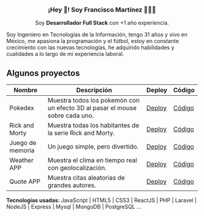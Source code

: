 <p align="center" width="300">
   <h3 align="center">¡Hey 👋! Soy Francisco Martínez 👨🏻‍💻</h3>
</p>

<p align="center">Soy <strong>Desarrollador Full Stack</strong> con +1 año experiencia.</p>
<p>Soy Ingeniero en Tecnologías de la Información, tengo 31 años y vivo en México, me apasiona la programación y el fútbol, estoy en constante crecimiento con las nuevas tecnologías, he adquirido habilidades y cualidades a lo largo de mi experiencia laboral.</p>

## Algunos proyectos

<table>
  <thead>
    <tr>
      <th>Nombre</th>
      <th>Descripción</th>
      <th>Deploy</th>
      <th>Código</th>
    </tr>
  </thead>
  <tbody>
    <tr>
      <td>Pokedex</td>
      <td>Muestra todos los pokemón con un efecto 3D al pasar el mouse sobre cada uno.</td>
      <td><a href="https://pokedex-fcomtz.netlify.app/">Deploy</></td>
      <td><a href="https://github.com/martinez-fko/PokedexEffect3D">Código</></td>
    </tr>
    <tr>
      <td>Rick and Morty</td>
      <td>Muestra todas los habitantes de la serie Rick and Morty.</td>
      <td><a href="https://locationsrickandmorty-fcomtz.netlify.app/">Deploy</></td>
      <td><a href="https://github.com/martinez-fko/LocationsRickAndMorty">Código</></td>
    </tr>
     <tr>
      <td>Juego de memoria</td>
      <td>Un juego simple, pero divertido.</td>
      <td><a href="https://memorygame-fcomtz.netlify.app/">Deploy</></td>
      <td><a href="https://github.com/martinez-fko/memoryGame#readme">Código</></td>
    </tr>
     <tr>
      <td>Weather APP</td>
      <td>Muestra el clima en tiempo real con geolocalización.</td>
      <td><a href="https://weather-fcomtz.netlify.app/">Deploy</></td>
      <td><a href="https://github.com/martinez-fko/weatherApp">Código</></td>
     </tr>
     <tr>
      <td>Quote APP</td>
      <td>Muestra citas aleatorias de grandes autores.</td>
      <td><a href="https://quote-fcomtz.netlify.app/">Deploy</></td>
      <td><a href="https://github.com/martinez-fko/quoteApp">Código</></td>
     </tr>
  </tbody>
</table>


<p><strong>Tecnologias usadas: </strong> JavaScript | HTML5 | CSS3 | ReactJS | PHP | Laravel | NodeJS | Express | Mysql | MongoDB | PostgreSQL ...</p>

